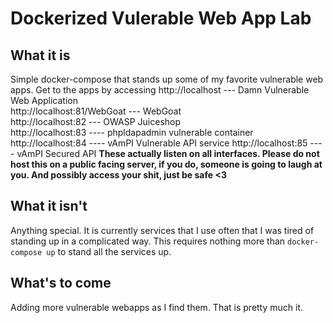 # Dockerized Vulerable Web App Lab
## What it is
Simple docker-compose that stands up some of my favorite vulnerable web apps. Get to the apps by accessing
http://localhost   --- Damn Vulnerable Web Application  
http://localhost:81/WebGoat  --- WebGoat  
http://localhost:82 --- OWASP Juiceshop  
http://localhost:83 ---- phpldapadmin vulnerable container  
http://localhost:84 ---- vAmPI Vulnerable API service
http://localhost:85 ---- vAmPI Secured API
**These actually listen on all interfaces. Please do not host this on a public facing server, if you do, someone is going to laugh at you. And possibly access your shit, just be safe <3** 

## What it isn't

Anything special. It is currently services that I use often that I was tired of standing up in a complicated way. This requires nothing more than `docker-compose up` to stand all the services up. 
## What's to come
Adding more vulnerable webapps as I find them. That is pretty much it. 
